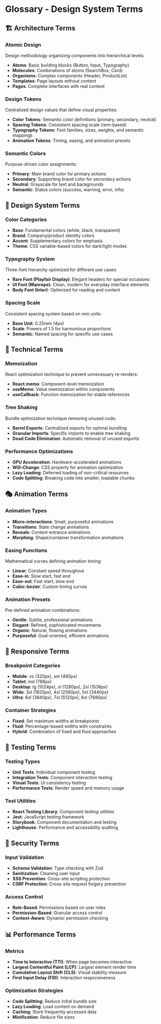 
# Glossary - Design System Terms

## 🏗️ Architecture Terms

### **Atomic Design**
Design methodology organizing components into hierarchical levels:
- **Atoms**: Basic building blocks (Button, Input, Typography)
- **Molecules**: Combinations of atoms (SearchBox, Card)
- **Organisms**: Complex components (Header, ProductList)
- **Templates**: Page layouts without content
- **Pages**: Complete interfaces with real content

### **Design Tokens**
Centralized design values that define visual properties:
- **Color Tokens**: Semantic color definitions (primary, secondary, neutral)
- **Spacing Tokens**: Consistent spacing scale (rem-based)
- **Typography Tokens**: Font families, sizes, weights, and semantic mappings
- **Animation Tokens**: Timing, easing, and animation presets

### **Semantic Colors**
Purpose-driven color assignments:
- **Primary**: Main brand color for primary actions
- **Secondary**: Supporting brand color for secondary actions
- **Neutral**: Grayscale for text and backgrounds
- **Semantic**: Status colors (success, warning, error, info)

## 🎨 Design System Terms

### **Color Categories**
- **Base**: Fundamental colors (white, black, transparent)
- **Brand**: Company/product identity colors
- **Accent**: Supplementary colors for emphasis
- **Theme**: CSS variable-based colors for dark/light modes

### **Typography System**
Three-font hierarchy optimized for different use cases:
- **Rare Font (Playfair Display)**: Elegant headers for special occasions
- **UI Font (Manrope)**: Clean, modern for everyday interface elements
- **Body Font (Inter)**: Optimized for reading and content

### **Spacing Scale**
Consistent spacing system based on rem units:
- **Base Unit**: 0.25rem (4px)
- **Scale**: Powers of 1.5 for harmonious proportions
- **Semantic**: Named spacing for specific use cases

## 🔧 Technical Terms

### **Memoization**
React optimization technique to prevent unnecessary re-renders:
- **React.memo**: Component-level memoization
- **useMemo**: Value memoization within components
- **useCallback**: Function memoization for stable references

### **Tree Shaking**
Bundle optimization technique removing unused code:
- **Barrel Exports**: Centralized exports for optimal bundling
- **Granular Imports**: Specific imports to enable tree shaking
- **Dead Code Elimination**: Automatic removal of unused exports

### **Performance Optimizations**
- **GPU Acceleration**: Hardware-accelerated animations
- **Will-Change**: CSS property for animation optimization
- **Lazy Loading**: Deferred loading of non-critical resources
- **Code Splitting**: Breaking code into smaller, loadable chunks

## 🎭 Animation Terms

### **Animation Types**
- **Micro-interactions**: Small, purposeful animations
- **Transitions**: State change animations
- **Reveals**: Content entrance animations
- **Morphing**: Shape/container transformation animations

### **Easing Functions**
Mathematical curves defining animation timing:
- **Linear**: Constant speed throughout
- **Ease-in**: Slow start, fast end
- **Ease-out**: Fast start, slow end
- **Cubic-bezier**: Custom timing curves

### **Animation Presets**
Pre-defined animation combinations:
- **Gentle**: Subtle, professional animations
- **Elegant**: Refined, sophisticated movements
- **Organic**: Natural, flowing animations
- **Purposeful**: Goal-oriented, efficient animations

## 📱 Responsive Terms

### **Breakpoint Categories**
- **Mobile**: xs (320px), sm (480px)
- **Tablet**: md (768px)
- **Desktop**: lg (1024px), xl (1280px), 2xl (1536px)
- **Wide**: 3xl (1920px), 4xl (2560px), 5xl (3440px)
- **Ultra**: 6xl (3840px), 7xl (5120px), 8xl (7680px)

### **Container Strategies**
- **Fixed**: Set maximum widths at breakpoints
- **Fluid**: Percentage-based widths with constraints
- **Hybrid**: Combination of fixed and fluid approaches

## 🧪 Testing Terms

### **Testing Types**
- **Unit Tests**: Individual component testing
- **Integration Tests**: Component interaction testing
- **Visual Tests**: UI consistency testing
- **Performance Tests**: Render speed and memory usage

### **Test Utilities**
- **React Testing Library**: Component testing utilities
- **Jest**: JavaScript testing framework
- **Storybook**: Component documentation and testing
- **Lighthouse**: Performance and accessibility auditing

## 🔐 Security Terms

### **Input Validation**
- **Schema Validation**: Type checking with Zod
- **Sanitization**: Cleaning user input
- **XSS Prevention**: Cross-site scripting protection
- **CSRF Protection**: Cross-site request forgery prevention

### **Access Control**
- **Role-Based**: Permissions based on user roles
- **Permission-Based**: Granular access control
- **Context-Aware**: Dynamic permission checking

## 📊 Performance Terms

### **Metrics**
- **Time to Interactive (TTI)**: When page becomes interactive
- **Largest Contentful Paint (LCP)**: Largest element render time
- **Cumulative Layout Shift (CLS)**: Visual stability measure
- **First Input Delay (FID)**: Interaction responsiveness

### **Optimization Strategies**
- **Code Splitting**: Reduce initial bundle size
- **Lazy Loading**: Load content on demand
- **Caching**: Store frequently accessed data
- **Minification**: Reduce file sizes
